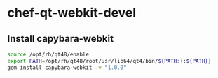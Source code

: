 chef-qt-webkit-devel
====================

Install capybara-webkit
-----------------------

```bash
source /opt/rh/qt48/enable
export PATH=/opt/rh/qt48/root/usr/lib64/qt4/bin/${PATH:+:${PATH}}
gem install capybara-webkit -v "1.0.0"
```
